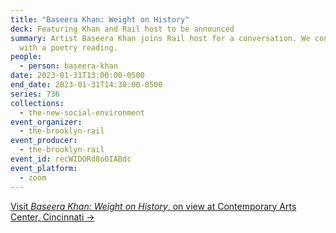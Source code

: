 ```yaml
---
title: "Baseera Khan: Weight on History"
deck: Featuring Khan and Rail host to be announced
summary: Artist Baseera Khan joins Rail host for a conversation. We conclude
  with a poetry reading.
people:
  - person: baseera-khan
date: 2023-01-31T13:00:00-0500
end_date: 2023-01-31T14:30:00-0500
series: 736
collections:
  - the-new-social-environment
event_organizer:
  - the-brooklyn-rail
event_producer:
  - the-brooklyn-rail
event_id: recWIDORd8oOIABdc
event_platform:
  - zoom
---
```

[V﻿isit *Baseera Khan: Weight on History*, on view at Contemporary Arts Center, Cincinnati →](https://www.contemporaryartscenter.org/experience/exhibitions/2022/09/baseera-khan-weight-on-history)
